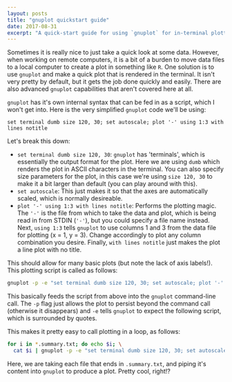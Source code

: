 ```yaml
---
layout: posts
title: "gnuplot quickstart guide"
date: 2017-08-31
excerpt: "A quick-start guide for using `gnuplot` for in-terminal plotting."
---
```


Sometimes it is really nice to just take a quick look at some data. However, when working on remote computers, it is a bit of a burden to move data files to a local computer to create a plot in something like `R`. One solution is to use `gnuplot` and make a quick plot that is rendered in the terminal. It isn't very pretty by default, but it gets the job done quickly and easily. There are also advanced `gnuplot` capabilities that aren't covered here at all.

`gnuplot` has it's own internal syntax that can be fed in as a script, which I won't get into. Here is the very simplified `gnuplot` code we'll be using:

```gnuplot
set terminal dumb size 120, 30; set autoscale; plot '-' using 1:3 with lines notitle
```
Let's break this down:
- `set terminal dumb size 120, 30`: `gnuplot` has 'terminals', which is essentially the output format for the plot. Here we are using `dumb` which renders the plot in ASCII characters in the terminal. You can also specify size parameters for the plot, in this case we're using `size 120, 30` to make it a bit larger than default (you can play around with this).
- `set autoscale`: This just makes it so that the axes are automatically scaled, which is normally desireable.
- `plot '-' using 1:3 with lines notitle`: Performs the plotting magic. The `'-'` is the file from which to take the data and plot, which is being read in from STDIN (`'-'`), but you could specify a file name instead. Next, `using 1:3` tells `gnuplot` to use columns 1 and 3 from the data file for plotting (x = 1, y = 3). Change accordingly to plot any column combination you desire. Finally, `with lines notitle` just makes the plot a line plot with no title.

This should allow for many basic plots (but note the lack of axis labels!). This plotting script is called as follows:

```bash
gnuplot -p -e "set terminal dumb size 120, 30; set autoscale; plot '-' using 1:3 with lines notitle"
```

This basically feeds the script from above into the `gnuplot` command-line call. The `-p` flag just allows the plot to persist beyond the command call (otherwise it disappears) and `-e` tells `gnuplot` to expect the following script, which is surrounded by quotes.

This makes it pretty easy to call plotting in a loop, as follows:

```bash
for i in *.summary.txt; do echo $i; \
  cat $i | gnuplot -p -e "set terminal dumb size 120, 30; set autoscale; plot '-' using 1:3 with lines notitle"; done
```

Here, we are taking each file that ends in `.summary.txt`, and piping it's content into `gnuplot` to produce a plot. Pretty cool, right!?

